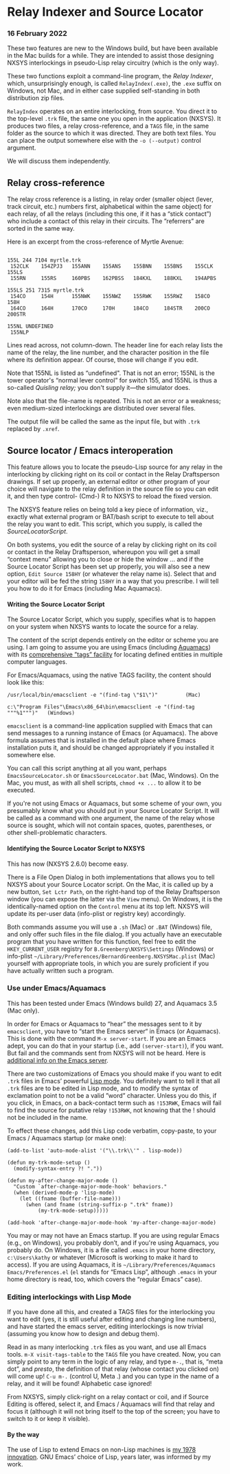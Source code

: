 # Relay Indexer and Source Locator

### 16 February 2022

These two features are new to the Windows build, but have been available in the Mac builds for a while.  They are intended to assist those designing NXSYS interlockings in pseudo-Lisp relay circuitry (which is the only way).

These two functions exploit a command-line program, the *Relay Indexer*, which, unsurprisingly enough, is called `RelayIndex(.exe)`, the `.exe` suffix on Windows, not Mac, and in either case supplied self-standing in both distribution zip files.

`RelayIndex` operates on an entire interlocking, from source.  You direct it to the top-level `.trk` file, the same one you open in the application (NXSYS).  It produces two files, a relay cross-reference, and a `TAGS` file, in the same folder as the source to which it was directed.  They are both text files.  You can place the output somewhere else with the `-o (--output)` control argument.

We will discuss them independently.

## Relay cross-reference

The relay cross reference is a listing, in relay order (smaller object (lever, track circuit, etc.) numbers first, alphabetical within the same object) for each relay, of all the relays (including this one, if it has a “stick contact”) who include a contact of this relay in their circuits.  The ”referrers” are sorted in the same way.

Here is an excerpt from the cross-reference of Myrtle Avenue: 
<span style="font-size:50%">
~~~

155L 244 7104 myrtle.trk
 152CLK    154ZPJ3   155ANN    155ANS    155BNN    155BNS    155CLK    155LS     
 155RN     155RS     160PBS    162PBSS   184KXL    188KXL    194APBS   

155LS 251 7315 myrtle.trk
 154CO     154H      155NWK    155NWZ    155RWK    155RWZ    158CO     158H      
 164CO     164H      170CO     170H      184CO     184STR    200CO     200STR    

155NL UNDEFINED
 155NLP    
~~~
</span>
Lines read across, not column-down. The header line for each relay lists the name of the relay, the line number, and the character position in the file where its definition appear.  Of course, those will change if you edit.

Note that 155NL is listed as “undefined".  That is not an error; 155NL is the tower operator's “normal lever control” for switch 155, and 155NL is thus a so-called *Quisling relay;* you don't supply it—the simulator does.

Note also that the file-name is repeated.  This is not an error or a weakness; even medium-sized interlockings are distributed over several files.

The output file will be called the same as the input file, but with `.trk` replaced by `.xref`.

## Source locator / Emacs interoperation

This feature allows you to locate the pseudo-Lisp source for any relay in the interlocking by clicking right on its coil or contact in the Relay Draftsperson drawings. If set up properly, an external editor or other program of your choice will navigate to the relay definition in the source file so you can edit it, and then type control- (Cmd-) R to NXSYS to reload the fixed version.

The NXSYS feature relies on being told a key piece of information, viz., exactly what external program or BAT/bash script to execute to tell about the relay you want to edit. This script, which you supply, is called the *SourceLocatorScript*.

On both systems, you edit the source of a relay by clicking right on its coil or contact in the Relay Draftsperson, whereupon you will get a small “context menu” allowing you to close or hide the window ... and if the Source Locator Script has been set up properly, you will also see a new option, `Edit Source 158HY` (or whatever the relay name is). Select that and your editor will be fed the string `158HY` in a way that you prescribe.  I will tell you how to do it for Emacs (including Mac Aquamacs).

#### Writing the Source Locator Script

The Source Locator Script, which you supply, specifies what is to happen on your system when NXSYS wants to locate the source for a relay.

The content of the script depends entirely on the editor or scheme you are using.  I am going to assume you are using Emacs (including [Aquamacs](https://aquamacs.org/)) with its [comprehensive ”tags” facility](https://www.emacswiki.org/emacs/EmacsTags) for locating defined entities in multiple computer languages.

For Emacs/Aquamacs, using the native TAGS facility, the content should look like this:
~~~
/usr/local/bin/emacsclient -e "(find-tag \"$1\")"         (Mac)

c:\"Program Files"\Emacs\x86_64\bin\emacsclient -e "(find-tag """%1""")"   (Windows)
~~~

`emacsclient` is a command-line application supplied with Emacs that can send messages to a running instance of Emacs (or Aquamacs). The above formula assumes that is installed in the default place where Emacs installation puts it, and should be changed appropriately if you installed it somewhere else.

You can call this script anything at all you want, perhaps `EmacsSourceLocator.sh` or `EmacsSourceLocator.bat` (Mac, Windows).  On the Mac, you must, as with all shell scripts, `chmod +x ...` to allow it to be executed.

If you're not using Emacs or Aquamacs, but some scheme of your own, you presumably know what you should put in your Source Locator Script.  It will be called as a command with one argument, the name of the relay whose source is sought, which will not contain spaces, quotes, parentheses, or other shell-problematic characters.

#### Identifying the Source Locator Script to NXSYS

This has now (NXSYS 2.6.0) become easy.

There is a File Open Dialog in both implementations that allows you to tell NXSYS about your Source Locator script.  On the Mac, it is called up by a new button, `Set Lctr Path`, on the right-hand top of the Relay Draftsperson window (you can expose the latter via the `View` menu). On Windows, it is the identically-named option on the `Control` menu at its top left.  NXSYS will update its per-user data (info-plist or registry key) accordingly.

Both commands assume you will use a `.sh` (Mac) or `.BAT` (Windows) file, and only offer such files in the file dialog.  If you actually have an executable program that you have written for this function, feel free to edit the `HKEY_CURRENT_USER` registry for `B.Greenberg\NXSYS\Settings` (Windows) or info-plist `~/Library/Preferences/BernardGreenberg.NXSYSMac.plist` (Mac) yourself with appropriate tools, in which you are surely proficient if you have actually written such a program.

### Use under Emacs/Aquamacs

This has been tested under Emacs (Windows build) 27, and Aquamacs 3.5 (Mac only).

In order for Emacs or Aquamacs to “hear” the messages sent to it by `emacsclient`, you have to “start the Emacs server“ in Emacs (or Aquamacs).  This is done with the command `M-x server-start`.  If you are an Emacs adept, you can do that in your startup (i.e., add `(server-start)`), if you want.  But fail and the commands sent from NXSYS will not be heard. Here is [additional info on the Emacs server](https://wikemacs.org/wiki/Emacs_server).

There are two customizations of Emacs you should make if you want to edit `.trk` files in Emacs’ powerful [Lisp mode](https://www.emacswiki.org/emacs/EmacsLispMode).  You definitely want to tell it that all `.trk` files are to be edited in Lisp mode, and to modify the syntax of exclamation point to not be a valid ”word” character. Unless you do this, if you click, in Emacs, on a back-contact term such as `!153RWK`, Emacs will fail to find the source for putative relay `!153RWK`, not knowing that the ! should not be included in the name.


To effect these changes, add this Lisp code verbatim, copy-paste, to your Emacs / Aquamacs startup (or make one):
~~~
(add-to-list 'auto-mode-alist '("\\.trk\\'" . lisp-mode)) 

(defun my-trk-mode-setup ()
  (modify-syntax-entry ?! "."))

(defun my-after-change-major-mode ()
  "Custom `after-change-major-mode-hook' behaviors."
  (when (derived-mode-p 'lisp-mode)
    (let ((fname (buffer-file-name)))
      (when (and fname (string-suffix-p ".trk" fname))
	      (my-trk-mode-setup)))))

(add-hook 'after-change-major-mode-hook 'my-after-change-major-mode)
~~~

You may or may not have an Emacs startup.  If you are using regular Emacs (e.g., on Windows), you probably don’t, and if you're using Aquamacs, you probably do. On Windows, it is a file called `.emacs` in your home directory, `c:\Users\kathy` or whatever (Microsoft is working to make it hard to access).  If you are using Aquamacs, it is `~/Library/Preferences/Aquamacs Emacs/Preferences.el` (`el` stands for “Emacs Lisp”, although `.emacs` in your home directory is read, too, which covers the “regular Emacs” case).

### Editing interlockings with Lisp Mode

If you have done all this, and created a TAGS files for the interlocking you want to edit (yes, it is still useful after editing and changing line numbers), and have started the emacs server, editing interlockings is now trivial (assuming you know how to design and debug them).

Read in as many interlocking `.trk` files as you want, and use all Emacs tools.  `m-X visit-tags-table` to the `TAGS` file you have created. Now, you can simply point to any term in the logic of any relay, and type `m-.`, that is, “meta dot”, and *presto*, the definition of that relay (whose contact you clicked on) will come up!  `C-u m-.` (control U, Meta .) and you can type in the name of a relay, and it will be found!  Alphabetic case ignored!

From NXSYS, simply click-right on a relay contact or coil, and if Source Editing is offered, select it, and Emacs / Aquamacs will find that relay and focus it (although it will not bring itself to the top of the screen; you have to switch to it or keep it visible).

#### By the way

The use of Lisp to extend Emacs on non-Lisp machines is [my 1978 innovation](https://multicians.org/mepap.html).  GNU Emacs’ choice of Lisp, years later, was informed by my work.


